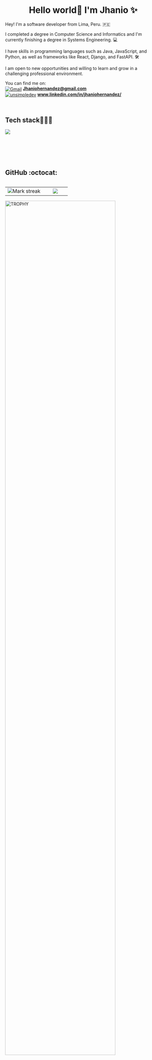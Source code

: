 <h1 align="center">Hello world👋  I'm Jhanio ✨ </h1> 

<!--Intro start-->

<p align="left">
Hey! I'm a software developer from Lima, Peru. 🇵🇪

I completed a degree in Computer Science and Informatics and I'm currently finishing a degree in Systems Engineering. 💻

I have skills in programming languages such as Java, JavaScript, and Python, as well as frameworks like React, Django, and FastAPI. 🛠️

I am open to new opportunities and willing to learn and grow in a challenging professional environment.

You can find me on:
<br>
<a href="[Jhaniohernandez@gmail.com](https://mail.google.com/mail/u/0/#inbox?compose=new)" target="blank"><img align="center" src="https://img.shields.io/badge/Gmail-D14836?style=for-the-badge&logo=gmail&logoColor=white" alt="Gmail"/></a>
**Jhaniohernandez@gmail.com**
<br>
<a href="[https://github.com/jhani](https://www.linkedin.com/in/jhaniohernandez/)o" target="blank"><img align="center" src="https://img.shields.io/badge/LinkedIn-0077B5?style=for-the-badge&logo=linkedin&logoColor=white" alt="unsimpledev"/></a>
**www.linkedin.com/in/jhaniohernandez/**

<!--Intro end-->
  </p>
<br>

<h2 >Tech stack👨🏻‍💻</h2>
<!--tech stack icons-->
<p align="left">
  <a href="https://skillicons.dev">
    <img src="https://skillicons.dev/icons?i=java,spring,py,django,fastapi,js,nodejs,mysql,react,git,github,docker,postman" />
  </a>
</p>
<br>
<!-------------------------->
 
  <br>
<br><br>

<h2>GitHub :octocat:</h2>
<!--- stats & Trophy (start) -->
<p align="center">
  <!--- stats (start) -->
<table align="left">
<tr border="none">
<td width="60%" align="center">

<!--  <img  align="center"  src="https://github-readme-stats.vercel.app/api?username=unsimpledev&theme=dark&show_icons=true&count_private=true" />
  <br></br> -->
  <img  title="🔥 Get streak stats for your profile at git.io/streak-stats" alt="Mark streak" src="https://github-readme-streak-stats.herokuapp.com/?user=unsimpledev&theme=dark&hide_border=false" /> 
</td>

<td width="40%" align="center">

  <img  align="center"  src="https://github-readme-stats.anuraghazra1.vercel.app/api/top-langs/?username=unsimpledev&theme=dark&hide_border=false&no-bg=true&no-frame=true&langs_count=10"/>

  </td>
</tr>
</table>
<!--- stats (end) -->

<!--- trophy (start) -->
<div align=left>
  <a href="https://www.linkedin.com/in/jhaniohernandez/" title="Go to Source">
      <img align="center" width=84% src="https://github-profile-trophy.vercel.app/?username=unsimpledev&theme=radical&row=1&column=7&margin-h=15&margin-w=5&no-bg=true" alt="TROPHY" />
    </a>
</div>
<!--- trophy (start) -->


</p>        
<!--- stats (end) -->
